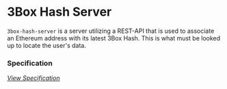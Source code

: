 # 3Box Hash Server
`3box-hash-server` is a server utilizing a REST-API that is used to associate an Ethereum address with its latest 3Box Hash. This is what must be looked up to locate the user's data.

### Specification
[*View Specification*](./SPECIFICATION.md)
